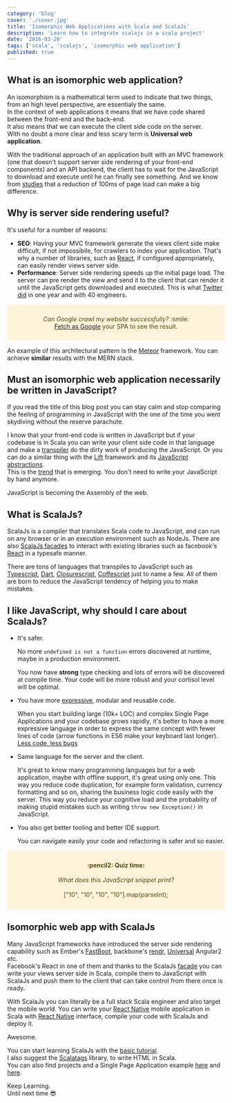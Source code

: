 ```yaml
---
category: 'blog'
cover: './cover.jpg'
title: 'Isomorphic Web Applications with Scala and ScalaJs'
description: 'Learn how to integrate scalajs in a scala project'
date: '2016-03-20'
tags: ['scala', 'scalajs', 'isomorphic web application']
published: true
---
```


<article class="prose prose-lg sm:prose lg:prose-lg xl:prose-xl">

## What is an isomorphic web application? ##

An isomorphism is a mathematical term used to indicate that two things, from an high level perspective, are essentialy the same.  
In the context of web applications it means that we have code shared between the front-end and the back-end.  
It also means that we can execute the client side code on the server.  
With no doubt a more clear and less scary term is **Universal web application**.    

With the traditional approach of an application built with an MVC framework (one that doesn't support server side rendering of your front-end components) and an API backend, the client has to wait for the JavaScript to download and execute until he can finally see something. And we know from <a href="http://blog.gigaspaces.com/amazon-found-every-100ms-of-latency-cost-them-1-in-sales/" target="_blank" rel="noopener noreferrer">studies</a> that a reduction of 100ms of page load can make a big difference.



## Why is server side rendering useful? ##

It's useful for a number of reasons:

 - **SEO**: Having your MVC framework generate the views client side make difficult, if not impossibile, for crawlers to index your application. That's why a number of libraries, such as <a href="https://reactjs.org/" target="_blank" rel="noopener noreferrer">React</a>, if configured appropriately, can easily render views server side.
 - **Performance**: Server side rendering speeds up the initial page load. The server can pre render the view and send it to the client that can render it until the JavaScript gets downloaded and executed. This is what <a href="https://blog.twitter.com/2012/improving-performance-on-twittercom" target="_blank" rel="noopener noreferrer">Twitter did</a> in one year and with 40 engineers.

<div style="background-color:#fff4db; color:#53450e; padding: 25px; border-radius:5px; text-align:center">
		<i>Can Google crawl my website successfully?</i> :smile:<br/>
		<a href="https://www.google.com/webmasters/tools/googlebot-fetch">Fetch as Google</a> your SPA to see the result.
</div>


An example of this architectural pattern is the <a href="https://www.meteor.com/" target="_blank" rel="noopener noreferrer">Meteor</a> framework.
You can achieve **similar** results with the MERN stack.

## Must an isomorphic web application necessarily be written in JavaScript? ##

If you read the title of this blog post you can stay calm and stop comparing the feeling of programming in JavaScript with the one of the time you went skydiving without the reserve parachute.

I know that your front-end code is written in JavaScript but if your codebase is in Scala you can write your client side code in that language and make a <a href="https://en.wikipedia.org/wiki/Source-to-source_compiler" target="_blank" rel="noopener noreferrer">transpiler</a> do the dirty work of producing the JavaScript. Or you can do a similar thing with the <a href="http://www.liftweb.net/" target="_blank" rel="noopener noreferrer">Lift</a> framework and its <a href="http://exploring.liftweb.net/master/index-10.html" target="_blank" rel="noopener noreferrer">JavaScript abstractions</a>.  
This is the <a href="https://github.com/jashkenas/coffeescript/wiki/list-of-languages-that-compile-to-js" target="_blank" rel="noopener noreferrer">trend</a> that is emerging. You don't need to write your JavaScript by hand anymore.

JavaScript is becoming the Assembly of the web.


## What is ScalaJs? ##
ScalaJs is a compiler that translates Scala code to JavaScript, and can run on any browser or in an execution environment such as NodeJs. 
There are also <a href="https://www.scala-js.org/libraries/facades.html" target="_blank" rel="noopener noreferrer">ScalaJs facades</a> to interact with existing libraries such as facebook's <a href="https://github.com/japgolly/scalajs-react" target="_blank" rel="noopener noreferrer">React</a> in a typesafe manner. 


There are tons of languages that transpiles to JavaScript such as <a href="https://www.typescriptlang.org/" target="_blank" rel="noopener noreferrer">Typescript</a>, <a href="https://dart.dev/" target="_blank" rel="noopener noreferrer">Dart</a>, <a href="https://clojurescript.org/" target="_blank" rel="noopener noreferrer">Closurescript</a>, <a href="https://coffeescript.org/" target="_blank" rel="noopener noreferrer">Coffescript</a> just to name a few.
All of them are born to reduce the JavaScript tendency of helping you to make mistakes.



## I like JavaScript, why should I care about ScalaJs? ##

 - It's safer. 

   No more `undefined is not a function` errors discovered at runtime, maybe in a production environment. 

   You now have **strong** type checking and lots of errors will be discovered at compile time. Your code will be more robust and your cortisol level will be optimal.

 - You have more <a href="https://en.wikipedia.org/wiki/Expressive_power_(computer_science)" target="_blank" rel="noopener noreferrer">expressive</a>, modular and reusable code. 

   When you start building large (10k+ LOC) and complex Single Page Applications and your codebase grows rapidly, it's better to have a more expressive language in order to express the same concept with fewer lines of code (arrow functions in ES6 make your keyboard last longer).   
   <a href="https://en.wikipedia.org/wiki/Halstead_complexity_measures" target="_blank" rel="noopener noreferrer">Less code, less bugs</a>



 - Same language for the server and the client. 

   It's great to know many programming languages but for a web application, maybe with offline support, it's great using only one. This way you reduce code duplication, for example form validation, currency formatting and so on, sharing the business logic code easily with the server. This way you reduce your cognitive load and the probability of making stupid mistakes such as writing `throw new Exception()` in JavaScript.  

 - You also get better tooling and better IDE support. 

   You can navigate easily your code and refactoring is safer and so easier.


<div style="background-color:#fff4db; color:#53450e; padding: 25px; border-radius:5px; text-align:center">
		<strong>:pencil2: Quiz time: </strong>
		<br/>
		<br/>
		<i>What does this JavaScript snippet print?</i>
		<br/>
		<br/>
		["10", "10", "10", "10"].map(parseInt);
		
</div>

## Isomorphic web app with ScalaJs ##

Many JavaScript frameworks have introduced the server side rendering capability such as Ember's <a href="https://github.com/tildeio/ember-cli-fastboot" target="_blank" rel="noopener noreferrer">FastBoot</a>, backbone's <a href="https://github.com/rendrjs/rendr" target="_blank" rel="noopener noreferrer">rendr</a>, <a href="https://github.com/angular/universal" target="_blank" rel="noopener noreferrer">Universal</a> Angular2 etc.  
Facebook's React in one of them and thanks to the ScalaJs <a href="https://github.com/japgolly/scalajs-react" target="_blank" rel="noopener noreferrer">facade</a> you can write your views server side in Scala, compile them to JavaScript with ScalaJs and push them to the client that can take control from there once is ready.


With ScalaJs you can literally be a full stack Scala engineer and also target the mobile world. 
You can write your <a href="https://reactnative.dev/" target="_blank" rel="noopener noreferrer">React Native</a> mobile application in Scala with <a href="https://github.com/scalajs-react-interface/sri#sri" target="_blank" rel="noopener noreferrer">React Native</a> interface, compile your code with ScalaJs and deploy it. 

Awesome.

You can start learning ScalaJs with the <a href="http://www.scala-js.org/doc/tutorial/basic/" target="_blank" rel="noopener noreferrer">basic tutorial</a>.  
I also suggest the <a href="http://www.lihaoyi.com/scalatags/" target="_blank" rel="noopener noreferrer">Scalatags</a> library, to write HTML in Scala.  
You can also find projects and a Single Page Application example <a href="https://github.com/lihaoyi/workbench-example-app" target="_blank" rel="noopener noreferrer">here</a> and <a href="https://github.com/ochrons/scalajs-spa-tutorial" target="_blank" rel="noopener noreferrer">here</a>.



Keep Learning.  
Until next time :sunglasses:

</article>